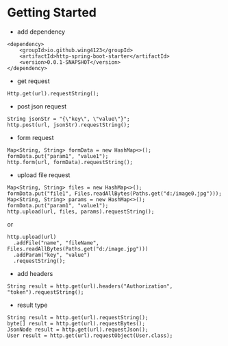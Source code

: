 # Getting Started

* add dependency
```
<dependency>
    <groupId>io.github.wing4123</groupId>
    <artifactId>http-spring-boot-starter</artifactId>
    <version>0.0.1-SNAPSHOT</version>
</dependency>
```
* get request
```
Http.get(url).requestString();
```
* post json request
```
String jsonStr = "{\"key\", \"value\"}";
http.post(url, jsonStr).requestString();
```
* form request
```
Map<String, String> formData = new HashMap<>();
formData.put("param1", "value1");
http.form(url, formData).requestString();
```
* upload file request
```
Map<String, String> files = new HashMap<>();
formData.put("file1", Files.readAllBytes(Paths.get("d:/image0.jpg")));
Map<String, String> params = new HashMap<>();
formData.put("param1", "value1");
http.upload(url, files, params).requestString();
```
or
```
http.upload(url)
  .addFile("name", "fileName", Files.readAllBytes(Paths.get("d:/image.jpg")))
  .addParam("key", "value")
  .requestString();
```
* add headers
```
String result = http.get(url).headers("Authorization", "token").requestString();
```
* result type
```
String result = http.get(url).requestString();
byte[] result = http.get(url).requestBytes();
JsonNode result = http.get(url).requestJson();
User result = http.get(url).requestObject(User.class);
```
